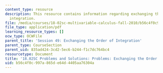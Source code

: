```yaml
---
content_type: resource
description: This resource contains information regarding exchanging the order of
  integration.
file: /media/courses/18-02sc-multivariable-calculus-fall-2010/b56c4f0c997a865de64d4405aa76304a_MIT18_02SC_pb_49_comb.pdf
file_type: application/pdf
learning_resource_types: []
ocw_type: OCWFile
parent_title: 'Session 49: Exchanging the Order of Integration'
parent_type: CourseSection
parent_uid: 835ad424-3cd2-5ec6-b244-f1c7dc764bc4
resourcetype: Document
title: '18.02SC Problems and Solutions: Problems: Exchanging the Order of Integration'
uid: b56c4f0c-997a-865d-e64d-4405aa76304a
---
```

